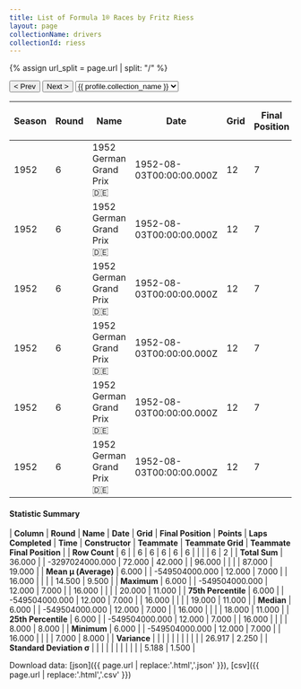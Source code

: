 ```yaml
---
title: List of Formula 1® Races by Fritz Riess
layout: page
collectionName: drivers
collectionId: riess
---
```


{% assign url_split = page.url | split: "/" %}
<div id="collection-navigation">
<button onclick="selector.options[selector.selectedIndex-1].value && (window.location = selector.options[selector.selectedIndex-1].value);">&lt; Prev</button>
<button onclick="selector.options[selector.selectedIndex+1].value && (window.location = selector.options[selector.selectedIndex+1].value);">Next &gt;</button>
<select id="selector" onchange="this.options[this.selectedIndex].value && (window.location = this.options[this.selectedIndex].value);">
  {% for collectionId in site.data[page.collectionName].refs %}
    {% if collectionId == page.collectionId %}
      {% assign selected = "selected" %}
    {% else %}
      {% assign selected = "" %}
    {% endif %}
    {% assign profile = site.data[page.collectionName][collectionId].profile %}
    <option value="/f1/{{ page.collectionName }}/{{ collectionId }}/{{ url_split[4] }}" {{ selected }}>{{ profile.collection_name }}</option>
  {% endfor %}
</select>
</div>

| Season | Round | Name | Date | Grid | Final Position | Points | Laps Completed | Time | Constructor | Teammate | Teammate Grid | Teammate Final Position |
|--|--|--|--|--|--|--|--|--|--|--|--|--|
| 1952 | 6 | 1952 German Grand Prix 🇩🇪 | 1952-08-03T00:00:00.000Z | 12 | 7 | 0.0 | 16 |   | Veritas 🇩🇪 | [Toni Ulmen 🇩🇪](/f1/drivers/ulmen) | 15 | 8 |
| 1952 | 6 | 1952 German Grand Prix 🇩🇪 | 1952-08-03T00:00:00.000Z | 12 | 7 | 0.0 | 16 |   | Veritas 🇩🇪 | [Hans Klenk 🇩🇪](/f1/drivers/klenk) | 8 | 11 |
| 1952 | 6 | 1952 German Grand Prix 🇩🇪 | 1952-08-03T00:00:00.000Z | 12 | 7 | 0.0 | 16 |   | Veritas 🇩🇪 | [Adolf Brudes 🇩🇪](/f1/drivers/brudes) | 19 | R |
| 1952 | 6 | 1952 German Grand Prix 🇩🇪 | 1952-08-03T00:00:00.000Z | 12 | 7 | 0.0 | 16 |   | Veritas 🇩🇪 | [Paul Pietsch 🇩🇪](/f1/drivers/pietsch) | 7 | R |
| 1952 | 6 | 1952 German Grand Prix 🇩🇪 | 1952-08-03T00:00:00.000Z | 12 | 7 | 0.0 | 16 |   | Veritas 🇩🇪 | [Theo Helfrich 🇩🇪](/f1/drivers/helfrich) | 18 | R |
| 1952 | 6 | 1952 German Grand Prix 🇩🇪 | 1952-08-03T00:00:00.000Z | 12 | 7 | 0.0 | 16 |   | Veritas 🇩🇪 | [Josef Peters 🇩🇪](/f1/drivers/peters) | 20 | R |

#### Statistic Summary

| **Column** | **Round** | **Name** | **Date** | **Grid** | **Final Position** | **Points** | **Laps Completed** | **Time** | **Constructor** | **Teammate** | **Teammate Grid** | **Teammate Final Position** |
| **Row Count** | 6 |  | 6 | 6 | 6 | 6 | 6 |  |  |  | 6 | 2 |
| **Total Sum** | 36.000 |  | -3297024000.000 | 72.000 | 42.000 |  | 96.000 |  |  |  | 87.000 | 19.000 |
| **Mean μ (Average)** | 6.000 |  | -549504000.000 | 12.000 | 7.000 |  | 16.000 |  |  |  | 14.500 | 9.500 |
| **Maximum** | 6.000 |  | -549504000.000 | 12.000 | 7.000 |  | 16.000 |  |  |  | 20.000 | 11.000 |
| **75th Percentile** | 6.000 |  | -549504000.000 | 12.000 | 7.000 |  | 16.000 |  |  |  | 19.000 | 11.000 |
| **Median** | 6.000 |  | -549504000.000 | 12.000 | 7.000 |  | 16.000 |  |  |  | 18.000 | 11.000 |
| **25th Percentile** | 6.000 |  | -549504000.000 | 12.000 | 7.000 |  | 16.000 |  |  |  | 8.000 | 8.000 |
| **Minimum** | 6.000 |  | -549504000.000 | 12.000 | 7.000 |  | 16.000 |  |  |  | 7.000 | 8.000 |
| **Variance** |  |  |  |  |  |  |  |  |  |  | 26.917 | 2.250 |
| **Standard Deviation σ** |  |  |  |  |  |  |  |  |  |  | 5.188 | 1.500 |

Download data: [json]({{ page.url | replace:'.html','.json' }}), [csv]({{ page.url | replace:'.html','.csv' }})
